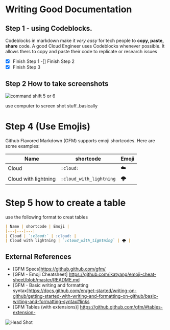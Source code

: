 # Writing Good Documentation

## Step 1 - using Codeblocks.

Codeblocks in markdown make it *very easy* for tech people to **copy, paste, share** code. 
A good Cloud Engineer uses Codeblocks whenever possible.
It allows thers to copy and paste their code to replicate or research issues

-[x] Finish Step 1
-[] Finish Step 2
-[x] Finish Step 3
## Step 2 How to take screenshots

![command shift 5 or 6]()


use computer to screen shot stuff..basically

# Step 4 (Use Emojis)

Github Flavored Markdown (GFM) supports emoji shortcodes.
Here are some examples:

| Name | shortcode | Emoji |
|---|---|---|
| Cloud | `:cloud:` | :cloud: |
| Cloud with lightning | `:cloud_with_lightning` | 🌩️ | 

# Step 5 how to create a table
use the following format to creat tables

```md
| Name | shortcode | Emoji |
|---|---|---|
| Cloud | `:cloud:` | :cloud: |
| Cloud with lightning | `:cloud_with_lightning` | 🌩️ | 
```

## External References 

- [GFM Specs]https://github.github.com/gfm/
- [GFM - Emoji Cheatsheet] https://github.com/ikatyang/emoji-cheat-sheet/blob/master/README.md
- [GFM - Basic writing and formatting syntax]https://docs.github.com/en/get-started/writing-on-github/getting-started-with-writing-and-formatting-on-github/basic-writing-and-formatting-syntax#links<sup2></sup>
- [GFM Tables (with extensions)] https://github.github.com/gfm/#tables-extension-

![Head Shot](assets/ProfilePhoto.jpeg)

